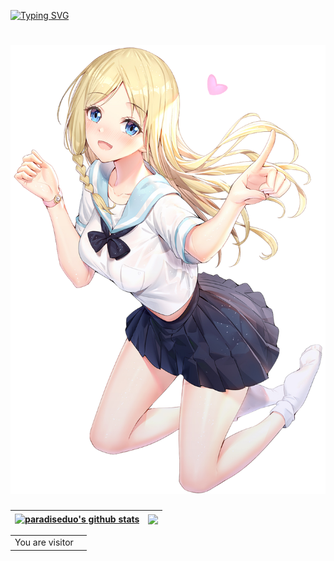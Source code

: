 [![Typing SVG](https://readme-typing-svg.herokuapp.com?font=Fira+Code&weight=800&size=60&duration=2000&pause=1000&color=00FF12&background=FF2C0000&center=true&vCenter=true&random=true&width=800&height=100&lines=%F0%9F%80%80%F0%9F%80%84%EF%B8%8E%F0%9F%80%81%F0%9F%80%82%F0%9F%80%83%F0%9F%80%85%F0%9F%80%86;%F0%9F%80%87%F0%9F%80%88%F0%9F%80%89%F0%9F%80%8A%F0%9F%80%8B%F0%9F%80%8C%F0%9F%80%8D%F0%9F%80%8E%F0%9F%80%8F;%F0%9F%80%90%F0%9F%80%91%F0%9F%80%92%F0%9F%80%93%F0%9F%80%94%F0%9F%80%95%F0%9F%80%96%F0%9F%80%97%F0%9F%80%98;%F0%9F%80%99%F0%9F%80%9A%F0%9F%80%9B%F0%9F%80%9C%F0%9F%80%9D%F0%9F%80%9E%F0%9F%80%9F%F0%9F%80%A0%F0%9F%80%A1;%F0%9F%80%A2%F0%9F%80%A3%F0%9F%80%A4%F0%9F%80%A5%F0%9F%80%A6%F0%9F%80%A7%F0%9F%80%A8%F0%9F%80%A9)](https://git.io/typing-svg)

<h1 align="center">
  <img src="https://github.com/paradiseduo/ImageHub/blob/master/IMG404.png?raw=true">
</h1>



| <a href="https://github.com/anuraghazra/github-readme-stats"><img align="center" src="https://github-readme-stats.vercel.app/api?username=paradiseduo&show_icons=true&include_all_commits=true&hide_border=true&hide=contribs" alt="paradiseduo's github stats" /></a> | <a href="https://github.com/anuraghazra/github-readme-stats"><img align="center" src="https://github-readme-stats.vercel.app/api/top-langs/?username=paradiseduo&layout=compact&hide_border=true" /></a> |
| ------------- | ------------- |


<table>
  <tr>
    <td>You are visitor</td>
    <td><img src="https://profile-counter.glitch.me/paradiseduo/count.svg" alt="" /></td>
  </tr>
</table>
